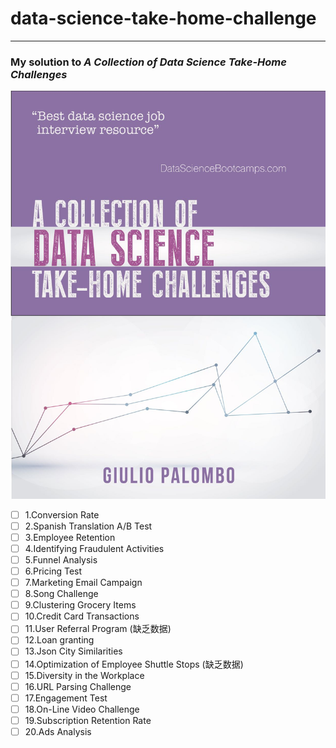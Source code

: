 # data-science-take-home-challenge

---

### My solution to *A Collection of Data Science Take-Home Challenges*

![take home challenges](./takehome_challenges.jpg)

+ [ ] 1.Conversion Rate
+ [ ] 2.Spanish Translation A/B Test
+ [ ] 3.Employee Retention
+ [ ] 4.Identifying Fraudulent Activities
+ [ ] 5.Funnel Analysis
+ [ ] 6.Pricing Test
+ [ ] 7.Marketing Email Campaign
+ [ ] 8.Song Challenge
+ [ ] 9.Clustering Grocery Items
+ [ ] 10.Credit Card Transactions
+ [ ] 11.User Referral Program (缺乏数据)
+ [ ] 12.Loan granting
+ [ ] 13.Json City Similarities
+ [ ] 14.Optimization of Employee Shuttle Stops (缺乏数据)
+ [ ] 15.Diversity in the Workplace
+ [ ] 16.URL Parsing Challenge
+ [ ] 17.Engagement Test
+ [ ] 18.On-Line Video Challenge
+ [ ] 19.Subscription Retention Rate
+ [ ] 20.Ads Analysis